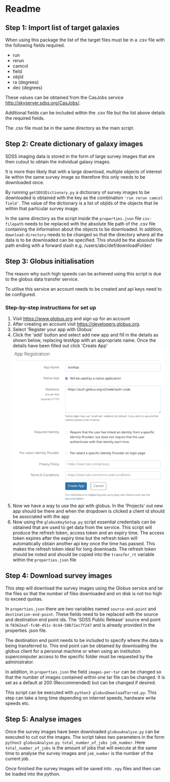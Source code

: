 # Readme

## Step 1: Import list of target galaxies

When using this package the list of the target files must be in a .csv file with the following fields required.

- run
- rerun
- camcol
- field
- objId
- ra (degrees)
- dec (degrees)

These values can be obtained from the CasJobs service http://skyserver.sdss.org/CasJobs/.

Additional fields can be included within the .csv file but the list above details the required fields.

The .csv file must be in the same directory as the main script.

## Step 2: Create dictionary of galaxy images

SDSS imaging data is stored in the form of large survey images that are then cutout to obtain the individual galaxy images.

It is more than likely that with a large download, multiple objects of interest lie within the same survey image so therefore this only needs to be downloaded once.

By running `getSDSSDictionary.py` a dictionary of survey images to be downloaded is obtained with the key as the combination `'run rerun camcol field'`. The value of the dictionary is a list of objIds of the objects that lie within that particular survey image.

In the same directory as the script inside the `properties.json` file `csv-filepath` needs to be replaced with the absolute file path of the .csv file containing the information about the objects to be downloaded. In addition, `download-directory` needs to be changed so that the directory where all the data is to be downloaded can be specified. This should be the absolute file path ending with a forward slash e.g. /users/abc/def/downloadFolder/

<!-- Within the file `dataCSVLocation` needs to be replaced with the absolute file path of the .csv file with the information for the objects to be downloaded. In addition, `pickleLocation` needs to be changed so that the location of the destination dictionary can be specified. **Note**: The pickle file destination needs to be noted down so that it can be used when loading in the dictionary in the download stage. -->

## Step 3: Globus initialisation

The reason why such high speeds can be achieved using this script is due to the globus data transfer service.

To utilise this service an account needs to be created and api keys need to be configured.

### Step-by-step instructions for set up

1. Visit https://www.globus.org and sign up for an account 
2. After creating an account visit https://developers.globus.org.
3. Select 'Register your app with Globus'
4. Click the 'add' button and select add new app and fill in the details as shown below, replacing testApp with an appropriate name. Once the details have been filled out click 'Create App' ![](documentation/globusappSetup.png) 
5. Now we have a way to use the api with globus. In the 'Projects' out new app should be there and when the dropdown is clicked a client id should be associated with the app
6. Now using the `globusKeySetup.py` script essential credentials can be obtained that are used to get data from the service. This script will produce the refresh token, access token and an expiry time. The access token expires after the expiry time but the refresh token will automatically obtain another api key once the time has passed. This makes the refresh token ideal for long downloads. The refresh token should be noted and should be copied into the `transfer_rt` variable within the `properties.json` file

## Step 4: Download survey images

This step will download the survey images using the Globus service and tar the files so that the number of files downloaded and on disk is not too high to exceed quotas.

In `properties.json` there are two variables named `source-end-point` and `destination-end-point`. These fields need to be replaced with the source and destination end point ids. The 'SDSS Public Release' source end point is `f8362eaf-fc40-451c-8c44-50b71ec7f247` and is already provided in the properties .json file.

The destination end point needs to be included to specify where the data is being transferred to. This end point can be obtained by downloading the globus client for a personal machine or when using an institution supercomputer access to the specific folder must be requested by the administrator.

In addition, in `properties.json` the field `images-per-tar` can be changed so that the number of images contained within one tar file can be changed. It is set as a default at 200 (Reccommended) but can be changed if desired.

This script can be executed with `python3 globusDownloadTarred.py`. This step can take a long time depending on internet speeds, hardware write speeds etc.

## Step 5: Analyse images

Once the survey images have been downloaded `globusAnalyse.py` can be executed to cut out the images. The script takes two parameters in the form `python3 globusAnalyse.py total_number_of_jobs job_number`. Here `total_number_of_jobs` is the amount of jobs that will execute at the same time to analyse the survey images and `job_number` is the number of the current job.

Once finished the survey images will be saved into `.npy` files and then can be loaded into the python.
